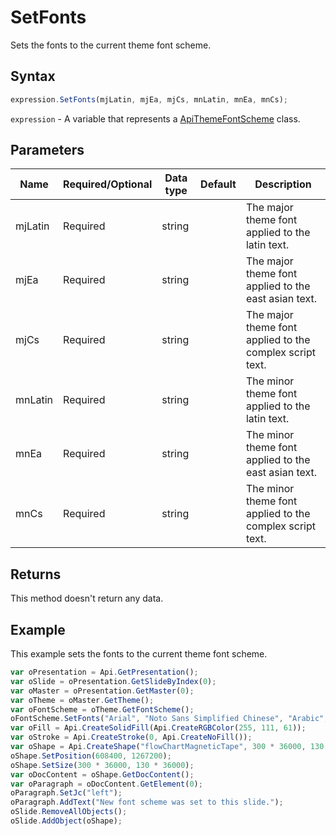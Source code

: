 # SetFonts

Sets the fonts to the current theme font scheme.

## Syntax

```javascript
expression.SetFonts(mjLatin, mjEa, mjCs, mnLatin, mnEa, mnCs);
```

`expression` - A variable that represents a [ApiThemeFontScheme](../ApiThemeFontScheme.md) class.

## Parameters

| **Name** | **Required/Optional** | **Data type** | **Default** | **Description** |
| ------------- | ------------- | ------------- | ------------- | ------------- |
| mjLatin | Required | string |  | The major theme font applied to the latin text. |
| mjEa | Required | string |  | The major theme font applied to the east asian text. |
| mjCs | Required | string |  | The major theme font applied to the complex script text. |
| mnLatin | Required | string |  | The minor theme font applied to the latin text. |
| mnEa | Required | string |  | The minor theme font applied to the east asian text. |
| mnCs | Required | string |  | The minor theme font applied to the complex script text. |

## Returns

This method doesn't return any data.

## Example

This example sets the fonts to the current theme font scheme.

```javascript editor-
var oPresentation = Api.GetPresentation();
var oSlide = oPresentation.GetSlideByIndex(0);
var oMaster = oPresentation.GetMaster(0);
var oTheme = oMaster.GetTheme();
var oFontScheme = oTheme.GetFontScheme();
oFontScheme.SetFonts("Arial", "Noto Sans Simplified Chinese", "Arabic", "Times New Roman", "Noto Serif Simplified Chinese", "Arabic", "New font scheme");
var oFill = Api.CreateSolidFill(Api.CreateRGBColor(255, 111, 61));
var oStroke = Api.CreateStroke(0, Api.CreateNoFill());
var oShape = Api.CreateShape("flowChartMagneticTape", 300 * 36000, 130 * 36000, oFill, oStroke);
oShape.SetPosition(608400, 1267200);
oShape.SetSize(300 * 36000, 130 * 36000);
var oDocContent = oShape.GetDocContent();
var oParagraph = oDocContent.GetElement(0);
oParagraph.SetJc("left");
oParagraph.AddText("New font scheme was set to this slide.");
oSlide.RemoveAllObjects();
oSlide.AddObject(oShape);
```
